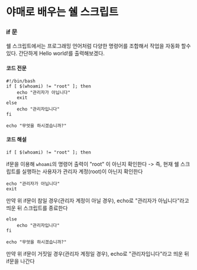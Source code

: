 # 야매로 배우는 쉘 스크립트 
### if 문
쉘 스크립트에서는 프로그래밍 언어처럼 다양한 명령어를 조합해서 작업을 자동화 할수 있다. 
간단하게 Hello world!를 출력해보겠다. 

#### 코드 전문 

    #!/bin/bash
    if [ $(whoami) != "root" ]; then
    	echo "관리자가 아닙니다"
    	exit
    else
        echo "관리자입니다"
    fi
    
    echo "무엇을 하시겠습니까?"
    

#### 코드 해설

    if [ $(whoami) != "root" ]; then
    
if문을 이용해 `whoami`의 명령어 출력이 "root" 이 아닌지 확인한다
-> 즉, 현재 쉘 스크립트를 실행하는 사용자가 관리자 계정(root)이 아닌지 확인한다

    echo "관리자가 아닙니다"
    exit
    
만약 위 if문이 참일 경우(관리자 계정이 아닐 경우), echo로 "관리자가 아닙니다"라고 띄운 뒤 스크립트를 종료한다

    else
        echo "관리자입니다"
    fi
    
    echo "무엇을 하시겠습니까?"
    
만약 위 if문이 거짓일 경우(관리자 계정일 경우), echo로 "관리자입니다"라고 띄운 뒤 if문을 나간다
    
 
